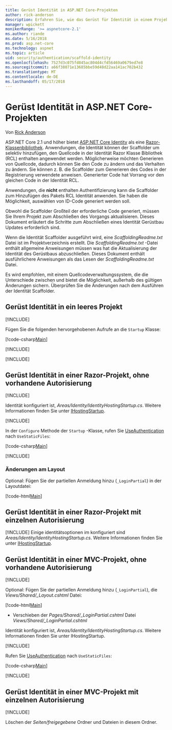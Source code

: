 ```yaml
---
title: Gerüst Identität in ASP.NET Core-Projekten
author: rick-anderson
description: Erfahren Sie, wie das Gerüst für Identität in einem Projekt auf ASP.NET Core erstellen.
manager: wpickett
monikerRange: '>= aspnetcore-2.1'
ms.author: riande
ms.date: 5/16/2018
ms.prod: asp.net-core
ms.technology: aspnet
ms.topic: article
uid: security/authentication/scaffold-identity
ms.openlocfilehash: 7527d3c075fd845ac804d4cfd56469a0679ed7e8
ms.sourcegitcommit: a66f38071e13685bbe59d48d22aa141ac702b432
ms.translationtype: MT
ms.contentlocale: de-DE
ms.lasthandoff: 05/17/2018
---
```

# <a name="scaffold-identity-in-aspnet-core-projects"></a>Gerüst Identität in ASP.NET Core-Projekten

Von [Rick Anderson](https://twitter.com/RickAndMSFT)

ASP.NET Core 2.1 und höher bietet [ASP.NET Core Identity](xref:security/authentication/identity) als eine [Razor-Klassenbibliothek](xref:mvc/razor-pages/ui-class). Anwendungen, die Identität können der Scaffolder um selektiv hinzufügen, den Quellcode in der Identität Razor Klasse Bibliothek (RCL) enthalten angewendet werden. Möglicherweise möchten Generieren von Quellcode, dadurch können Sie den Code zu ändern und das Verhalten zu ändern. Sie können z. B. die Scaffolder zum Generieren des Codes in der Registrierung verwendete anweisen. Generierter Code hat Vorrang vor den gleichen Code in der Identität RCL.

Anwendungen, die **nicht** enthalten Authentifizierung kann die Scaffolder zum Hinzufügen des Pakets RCL Identität anwenden. Sie haben die Möglichkeit, auswählen von ID-Code generiert werden soll.

Obwohl die Scaffolder Großteil der erforderliche Code generiert, müssen Sie Ihrem Projekt zum Abschließen des Vorgangs aktualisieren. Dieses Dokument erläutert die Schritte zum Abschließen eines Identität Gerüstbau Updates erforderlich sind.

Wenn die Identität Scaffolder ausgeführt wird, eine *ScaffoldingReadme.txt* Datei ist im Projektverzeichnis erstellt. Die *ScaffoldingReadme.txt* -Datei enthält allgemeine Anweisungen müssen was hat die Aktualisierung der Identität des Gerüstbaus abzuschließen. Dieses Dokument enthält ausführlichere Anweisungen als das Lesen der *ScaffoldingReadme.txt* Datei.

Es wird empfohlen, mit einem Quellcodeverwaltungssystem, die die Unterschiede zwischen und bietet die Möglichkeit, außerhalb des gültigen Änderungen sichern. Überprüfen Sie die Änderungen nach dem Ausführen der Identität Scaffolder.

## <a name="scaffold-identity-into-an-empty-project"></a>Gerüst Identität in ein leeres Projekt

[!INCLUDE[](~/includes/scaffold-identity/id-scaffold-dlg.md)]

Fügen Sie die folgenden hervorgehobenen Aufrufe an die `Startup` Klasse:

[!code-csharp[Main](scaffold-identity/sample/StartupEmpty.cs?name=snippet1&highlight=5,20-23)]

[!INCLUDE[](~/includes/scaffold-identity/hsts.md)]

[!INCLUDE[](~/includes/scaffold-identity/migrations.md)]

## <a name="scaffold-identity-into-a-razor-project-without-existing-authorization"></a>Gerüst Identität in einer Razor-Projekt, ohne vorhandene Autorisierung

<!--
set projNam=RPnoAuth
set projType=razor
set version=2.1.0-rc1-final

dotnet new %projType% -o %projNam%
cd %projNam%
dotnet add package Microsoft.VisualStudio.Web.CodeGeneration.Design -v %version%
dotnet restore
dotnet aspnet-codegenerator identity --useDefaultUI
dotnet ef migrations add CreateIdentitySchema
dotnet ef database update
-->

[!INCLUDE[](~/includes/scaffold-identity/id-scaffold-dlg.md)]

Identität konfiguriert ist, *Areas/Identity/IdentityHostingStartup.cs*. Weitere Informationen finden Sie unter [IHostingStartup](xref:fundamentals/configuration/platform-specific-configuration).

[!INCLUDE[](~/includes/scaffold-identity/migrations.md)]

In der `Configure` Methode der `Startup` -Klasse, rufen Sie [UseAuthentication](https://docs.microsoft.com/en-us/dotnet/api/microsoft.aspnetcore.builder.authappbuilderextensions.useauthentication?view=aspnetcore-2.0#Microsoft_AspNetCore_Builder_AuthAppBuilderExtensions_UseAuthentication_Microsoft_AspNetCore_Builder_IApplicationBuilder_) nach `UseStaticFiles`:

[!code-csharp[Main](scaffold-identity/sample/StartupRPnoAuth.cs?name=snippet1&highlight=29)]

[!INCLUDE[](~/includes/scaffold-identity/hsts.md)]

### <a name="layout-changes"></a>Änderungen am Layout

Optional: Fügen Sie der partiellen Anmeldung hinzu (`_LoginPartial`) in der Layoutdatei:

[!code-html[Main](scaffold-identity/sample/_Layout.cshtml?highlight=37)]

## <a name="scaffold-identity-into-a-razor-project-with-individual-authorization"></a>Gerüst Identität in einer Razor-Projekt mit einzelnen Autorisierung

<!--
dotnet new razor -au Individual -o RPauth
cd RPauth
dotnet add package Microsoft.VisualStudio.Web.CodeGeneration.Design -v "2.1.0-rc1-final"
dotnet restore
dotnet aspnet-codegenerator identity -dc RPauth.Data.ApplicationDbContext --files Account.Register
-->

[!INCLUDE[](~/includes/scaffold-identity/id-scaffold-dlg-auth.md)]
Einige identitätsoptionen im konfiguriert sind *Areas/Identity/IdentityHostingStartup.cs*. Weitere Informationen finden Sie unter [IHostingStartup](xref:fundamentals/configuration/platform-specific-configuration).

## <a name="scaffold-identity-into-an-mvc-project-without-existing-authorization"></a>Gerüst Identität in einer MVC-Projekt, ohne vorhandene Autorisierung

<!--
set projNam=MvcNoAuth
set projType=mvc
set version=2.1.0-rc1-final

dotnet new %projType% -o %projNam%
cd %projNam%
dotnet add package Microsoft.VisualStudio.Web.CodeGeneration.Design -v %version%
dotnet restore
dotnet aspnet-codegenerator identity --useDefaultUI
dotnet ef migrations add CreateIdentitySchema
dotnet ef database update
-->

[!INCLUDE[](~/includes/scaffold-identity/id-scaffold-dlg.md)]

Optional: Fügen Sie der partiellen Anmeldung hinzu (`_LoginPartial`), die *Views/Shared/_Layout.cshtml* Datei:

[!code-html[Main](scaffold-identity/sample/_LayoutMvc.cshtml?highlight=37)]

* Verschieben der *Pages/Shared/_LoginPartial.cshtml* Datei *Views/Shared/_LoginPartial.cshtml*

Identität konfiguriert ist, *Areas/Identity/IdentityHostingStartup.cs*. Weitere Informationen finden Sie unter IHostingStartup.

[!INCLUDE[](~/includes/scaffold-identity/migrations.md)]

Rufen Sie [UseAuthentication](https://docs.microsoft.com/en-us/dotnet/api/microsoft.aspnetcore.builder.authappbuilderextensions.useauthentication?view=aspnetcore-2.0#Microsoft_AspNetCore_Builder_AuthAppBuilderExtensions_UseAuthentication_Microsoft_AspNetCore_Builder_IApplicationBuilder_) nach `UseStaticFiles`:

[!code-csharp[Main](scaffold-identity/sample/StartupMvcNoAuth.cs?name=snippet1&highlight=23)]

[!INCLUDE[](~/includes/scaffold-identity/hsts.md)]

## <a name="scaffold-identity-into-an-mvc-project-with-individual-authorization"></a>Gerüst Identität in einer MVC-Projekt mit einzelnen Autorisierung

<!--
dotnet new mvc -au Individual -o MvcAuth
cd MvcAuth
dotnet add package Microsoft.VisualStudio.Web.CodeGeneration.Design -v "2.1.0-rc1-final"
dotnet restore
dotnet aspnet-codegenerator identity -dc MvcAuth.Data.ApplicationDbContext --files Account.Register
-->

[!INCLUDE[](~/includes/scaffold-identity/id-scaffold-dlg-auth.md)]

Löschen der *Seiten/freigegebene* Ordner und Dateien in diesem Ordner.
